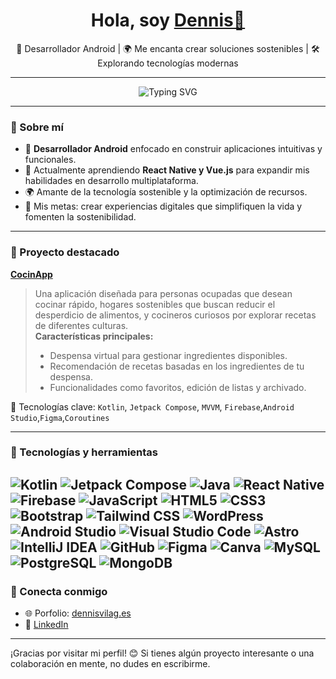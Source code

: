 <div align="center">
  <h1>Hola, soy <a href="https://dennisvilag.netlify.app/">Dennis👋</a></h1>
  <p>🚀 Desarrollador Android | 🌍 Me encanta crear soluciones sostenibles | 🛠️ Explorando tecnologías modernas</p>
</div>

---

<div align="center">
    <img src="https://readme-typing-svg.herokuapp.com?font=Roboto&size=24&pause=500&color=blue&center=true&vCenter=true&width=435&lines=Antes+de+continuar...;¡Muchas+gracias!" alt="Typing SVG" />
</div>

---

### 🌟 Sobre mí
- 📱 **Desarrollador Android** enfocado en construir aplicaciones intuitivas y funcionales.
- 🌱 Actualmente aprendiendo **React Native y Vue.js** para expandir mis habilidades en desarrollo multiplataforma.
- 🌍 Amante de la tecnología sostenible y la optimización de recursos.
- 🎯 Mis metas: crear experiencias digitales que simplifiquen la vida y fomenten la sostenibilidad.

---

### 📌 Proyecto destacado
**[CocinApp](https://github.com/DennisVilAg/CocinAPP_TFG)**  
> Una aplicación diseñada para personas ocupadas que desean cocinar rápido, hogares sostenibles que buscan reducir el desperdicio de alimentos, y cocineros curiosos por explorar recetas de diferentes culturas.  
> **Características principales:**
> - Despensa virtual para gestionar ingredientes disponibles.
> - Recomendación de recetas basadas en los ingredientes de tu despensa.
> - Funcionalidades como favoritos, edición de listas y archivado.

🔑 Tecnologías clave: `Kotlin`, `Jetpack Compose`, `MVVM`, `Firebase`,`Android Studio`,`Figma`,`Coroutines`

---

### 🔧 Tecnologías y herramientas
![Kotlin](https://img.shields.io/badge/Kotlin-0095D5?style=for-the-badge&logo=kotlin&logoColor=white)
![Jetpack Compose](https://img.shields.io/badge/Jetpack_Compose-4285F4?style=for-the-badge&logo=android&logoColor=white)
![Java](https://img.shields.io/badge/Java-007396?style=for-the-badge&logo=java&logoColor=white)
![React Native](https://img.shields.io/badge/React_Native-61DAFB?style=for-the-badge&logo=react&logoColor=black)
![Firebase](https://img.shields.io/badge/Firebase-FFCA28?style=for-the-badge&logo=firebase&logoColor=black)
![JavaScript](https://img.shields.io/badge/JavaScript-F7DF1E?style=for-the-badge&logo=javascript&logoColor=black)
![HTML5](https://img.shields.io/badge/HTML5-E34F26?style=for-the-badge&logo=html5&logoColor=white)
![CSS3](https://img.shields.io/badge/CSS3-1572B6?style=for-the-badge&logo=css3&logoColor=white)
![Bootstrap](https://img.shields.io/badge/Bootstrap-563D7C?style=for-the-badge&logo=bootstrap&logoColor=white)
![Tailwind CSS](https://img.shields.io/badge/Tailwind_CSS-06B6D4?style=for-the-badge&logo=tailwind-css&logoColor=white)
![WordPress](https://img.shields.io/badge/WordPress-21759B?style=for-the-badge&logo=wordpress&logoColor=white)
![Android Studio](https://img.shields.io/badge/Android_Studio-3DDC84?style=for-the-badge&logo=android-studio&logoColor=white)
![Visual Studio Code](https://img.shields.io/badge/Visual_Studio_Code-007ACC?style=for-the-badge&logo=visual-studio-code&logoColor=white)
![Astro](https://img.shields.io/badge/Astro-FF5D01?style=for-the-badge&logo=astro&logoColor=white)
![IntelliJ IDEA](https://img.shields.io/badge/IntelliJ_IDEA-000000?style=for-the-badge&logo=intellij-idea&logoColor=white)
![GitHub](https://img.shields.io/badge/GitHub-181717?style=for-the-badge&logo=github&logoColor=white)
![Figma](https://img.shields.io/badge/Figma-F24E1E?style=for-the-badge&logo=figma&logoColor=white)
![Canva](https://img.shields.io/badge/Canva-00C4CC?style=for-the-badge&logo=canva&logoColor=white)
![MySQL](https://img.shields.io/badge/MySQL-4479A1?style=for-the-badge&logo=mysql&logoColor=white)
![PostgreSQL](https://img.shields.io/badge/PostgreSQL-336791?style=for-the-badge&logo=postgresql&logoColor=white)
![MongoDB](https://img.shields.io/badge/MongoDB-47A248?style=for-the-badge&logo=mongodb&logoColor=white)
---

### 🤝 Conecta conmigo
- 🌐 Porfolio: [dennisvilag.es](https://dennisvilag.es/)
- 💼 [LinkedIn](https://www.linkedin.com/in/dennis-villanueva-agustines/)  

---

¡Gracias por visitar mi perfil! 😊 Si tienes algún proyecto interesante o una colaboración en mente, no dudes en escribirme.

